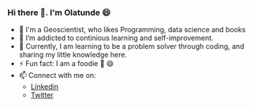 ### Hi there 👋.  I'm Olatunde  :smile:

- 🔭 I'm a Geoscientist, who likes Programming, data science and books 
- 🌱 I’m addicted to continious learning and self-improvement.
- 👯 Currently, I am learning to be a problem solver through coding, and sharing my little knowledge here. 
- ⚡  Fun fact: I am a foodie :see_no_evil: :smile: 
- 📫 Connect with me on:
  -  [Linkedin](https://www.linkedin.com/in/olatunde-salami/)
  -  [Twitter](https://twitter.com/Olatunde_tuns)


<!-- 
**salamituns/salamituns** is a ✨ _special_ ✨ repository because its `README.md` (this file) appears on your GitHub profile.

Here are some ideas to get you started:

- 🔭 I’m currently working on becoming an 
- 🌱 I’m currently learning to 
- 👯 I’m looking to collaborate on ...
- 🤔 I’m looking for help with ...
- 💬 Ask me about ...
- 📫 How to reach me: ...
- 😄 Pronouns: ...
- ⚡ Fun fact: ...
-->
